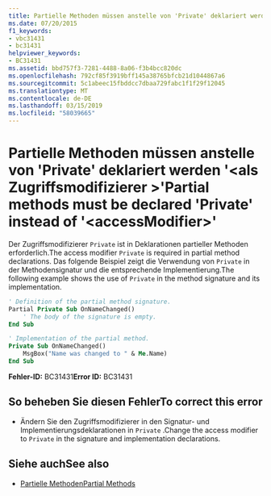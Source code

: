 ```yaml
---
title: Partielle Methoden müssen anstelle von 'Private' deklariert werden '<accessModifier>'
ms.date: 07/20/2015
f1_keywords:
- vbc31431
- bc31431
helpviewer_keywords:
- BC31431
ms.assetid: bbd757f3-7281-4488-8a06-f3b4bcc820dc
ms.openlocfilehash: 792cf85f3919bff145a38765bfcb21d1044867a6
ms.sourcegitcommit: 5c1abeec15fbddcc7dbaa729fabc1f1f29f12045
ms.translationtype: MT
ms.contentlocale: de-DE
ms.lasthandoff: 03/15/2019
ms.locfileid: "58039665"
---
```

# <a name="partial-methods-must-be-declared-private-instead-of-accessmodifier"></a><span data-ttu-id="27240-102">Partielle Methoden müssen anstelle von 'Private' deklariert werden '\<als Zugriffsmodifizierer >'</span><span class="sxs-lookup"><span data-stu-id="27240-102">Partial methods must be declared 'Private' instead of '\<accessModifier>'</span></span>
<span data-ttu-id="27240-103">Der Zugriffsmodifizierer `Private` ist in Deklarationen partieller Methoden erforderlich.</span><span class="sxs-lookup"><span data-stu-id="27240-103">The access modifier `Private` is required in partial method declarations.</span></span> <span data-ttu-id="27240-104">Das folgende Beispiel zeigt die Verwendung von `Private` in der Methodensignatur und die entsprechende Implementierung.</span><span class="sxs-lookup"><span data-stu-id="27240-104">The following example shows the use of `Private` in the method signature and its implementation.</span></span>  
  
```vb  
' Definition of the partial method signature.  
Partial Private Sub OnNameChanged()  
    ' The body of the signature is empty.  
End Sub  
```  
  
```vb  
' Implementation of the partial method.  
Private Sub OnNameChanged()  
    MsgBox("Name was changed to " & Me.Name)  
End Sub  
```  
  
 <span data-ttu-id="27240-105">**Fehler-ID:** BC31431</span><span class="sxs-lookup"><span data-stu-id="27240-105">**Error ID:** BC31431</span></span>  
  
## <a name="to-correct-this-error"></a><span data-ttu-id="27240-106">So beheben Sie diesen Fehler</span><span class="sxs-lookup"><span data-stu-id="27240-106">To correct this error</span></span>  
  
-   <span data-ttu-id="27240-107">Ändern Sie den Zugriffsmodifizierer in den Signatur- und Implementierungsdeklarationen in `Private` .</span><span class="sxs-lookup"><span data-stu-id="27240-107">Change the access modifier to `Private` in the signature and implementation declarations.</span></span>  
  
## <a name="see-also"></a><span data-ttu-id="27240-108">Siehe auch</span><span class="sxs-lookup"><span data-stu-id="27240-108">See also</span></span>

- [<span data-ttu-id="27240-109">Partielle Methoden</span><span class="sxs-lookup"><span data-stu-id="27240-109">Partial Methods</span></span>](../../visual-basic/programming-guide/language-features/procedures/partial-methods.md)

